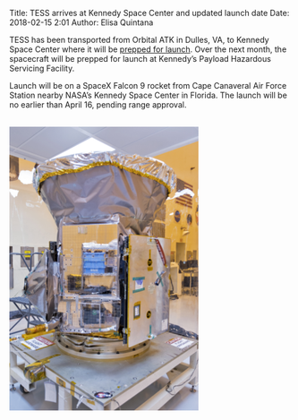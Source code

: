 Title: TESS arrives at Kennedy Space Center and updated launch date
Date: 2018-02-15 2:01
Author: Elisa Quintana

TESS has been transported from Orbital ATK in Dulles, VA, to Kennedy Space Center where it will be [prepped for launch](https://www.nasa.gov/feature/goddard/2018/nasa-s-transiting-exoplanet-survey-satellite-arrives-at-kennedy-space-center-for-launch). Over the next month, the spacecraft will be prepped for launch at Kennedy’s Payload Hazardous Servicing Facility.

 Launch will be on a SpaceX Falcon 9 rocket from Cape Canaveral Air Force Station nearby NASA’s Kennedy Space Center in Florida. The launch will be no earlier than April 16, pending range approval.


<br/>
<img class="img-responsive" style="max-width:67%;" src="images/news/tess-at-ksc.jpg">
<br/>


